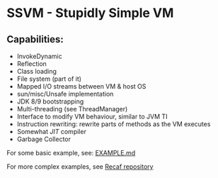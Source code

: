 # SSVM - Stupidly Simple VM

## Capabilities:
  - InvokeDynamic
  - Reflection
  - Class loading
  - File system (part of it)
  - Mapped I/O streams between VM & host OS
  - sun/misc/Unsafe implementation
  - JDK 8/9 bootstrapping
  - Multi-threading (see ThreadManager)
  - Interface to modify VM behaviour, similar to JVM TI
  - Instruction rewriting: rewrite parts of methods as the VM executes
  - Somewhat *JIT* compiler
  - Garbage Collector

For some basic example, see: [EXAMPLE.md](EXAMPLE.md)


For more complex examples, see [Recaf repository](https://github.com/Col-E/Recaf/tree/dev3/recaf-core/src/main/java/me/coley/recaf/ssvm)